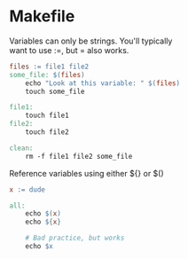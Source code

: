 # Makefile  

Variables can only be strings. You'll typically  
want to use :=, but = also works.  

```Makefile
files := file1 file2
some_file: $(files)
	echo "Look at this variable: " $(files)
	touch some_file

file1:
	touch file1
file2:
	touch file2

clean:
	rm -f file1 file2 some_file
```

Reference variables using either ${} or $()  
```Makefile
x := dude

all:
	echo $(x)
	echo ${x}

	# Bad practice, but works
	echo $x
```
